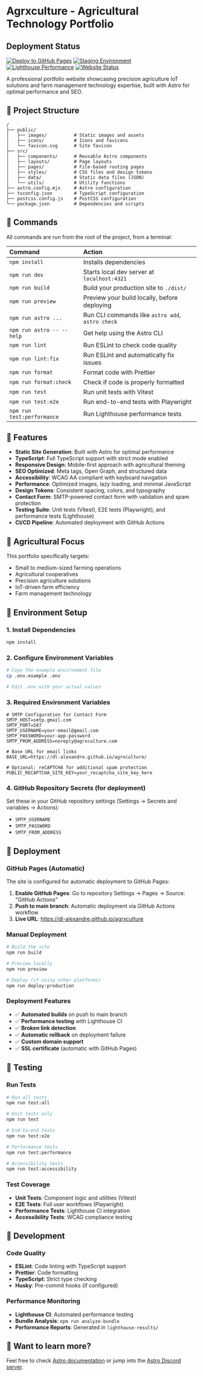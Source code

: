 # Agrxculture - Agricultural Technology Portfolio

## Deployment Status

[![Deploy to GitHub Pages](https://github.com/dl-alexandre/agrxculture/actions/workflows/deploy.yml/badge.svg)](https://github.com/dl-alexandre/agrxculture/actions/workflows/deploy.yml)
[![Staging Environment](https://github.com/dl-alexandre/agrxculture/actions/workflows/staging.yml/badge.svg)](https://github.com/dl-alexandre/agrxculture/actions/workflows/staging.yml)
[![Lighthouse Performance](https://img.shields.io/badge/lighthouse-90%2B-brightgreen)](https://github.com/dl-alexandre/agrxculture/actions)
[![Website Status](https://img.shields.io/website?url=https%3A%2F%2Fdl-alexandre.github.io%2Fagrxculture)](https://dl-alexandre.github.io/agrxculture)



A professional portfolio website showcasing precision agriculture IoT solutions and farm management technology expertise, built with Astro for optimal performance and SEO.

## 🚀 Project Structure

```
/
├── public/
│   ├── images/          # Static images and assets
│   ├── icons/           # Icons and favicons
│   └── favicon.svg      # Site favicon
├── src/
│   ├── components/      # Reusable Astro components
│   ├── layouts/         # Page layouts
│   ├── pages/           # File-based routing pages
│   ├── styles/          # CSS files and design tokens
│   ├── data/            # Static data files (JSON)
│   └── utils/           # Utility functions
├── astro.config.mjs     # Astro configuration
├── tsconfig.json        # TypeScript configuration
├── postcss.config.js    # PostCSS configuration
└── package.json         # Dependencies and scripts
```

## 🧞 Commands

All commands are run from the root of the project, from a terminal:

| Command                   | Action                                           |
| :------------------------ | :----------------------------------------------- |
| `npm install`             | Installs dependencies                            |
| `npm run dev`             | Starts local dev server at `localhost:4321`      |
| `npm run build`           | Build your production site to `./dist/`          |
| `npm run preview`         | Preview your build locally, before deploying     |
| `npm run astro ...`       | Run CLI commands like `astro add`, `astro check` |
| `npm run astro -- --help` | Get help using the Astro CLI                     |
| `npm run lint`            | Run ESLint to check code quality                 |
| `npm run lint:fix`        | Run ESLint and automatically fix issues          |
| `npm run format`          | Format code with Prettier                        |
| `npm run format:check`    | Check if code is properly formatted              |
| `npm run test`            | Run unit tests with Vitest                       |
| `npm run test:e2e`        | Run end-to-end tests with Playwright            |
| `npm run test:performance`| Run Lighthouse performance tests                  |

## 🎯 Features

- **Static Site Generation**: Built with Astro for optimal performance
- **TypeScript**: Full TypeScript support with strict mode enabled
- **Responsive Design**: Mobile-first approach with agricultural theming
- **SEO Optimized**: Meta tags, Open Graph, and structured data
- **Accessibility**: WCAG AA compliant with keyboard navigation
- **Performance**: Optimized images, lazy loading, and minimal JavaScript
- **Design Tokens**: Consistent spacing, colors, and typography
- **Contact Form**: SMTP-powered contact form with validation and spam protection
- **Testing Suite**: Unit tests (Vitest), E2E tests (Playwright), and performance tests (Lighthouse)
- **CI/CD Pipeline**: Automated deployment with GitHub Actions

## 🌱 Agricultural Focus

This portfolio specifically targets:

- Small to medium-sized farming operations
- Agricultural cooperatives
- Precision agriculture solutions
- IoT-driven farm efficiency
- Farm management technology

## 📝 Environment Setup

### 1. Install Dependencies
```bash
npm install
```

### 2. Configure Environment Variables
```bash
# Copy the example environment file
cp .env.example .env

# Edit .env with your actual values
```

### 3. Required Environment Variables
```env
# SMTP Configuration for Contact Form
SMTP_HOST=smtp.gmail.com
SMTP_PORT=587
SMTP_USERNAME=your-email@gmail.com
SMTP_PASSWORD=your-app-password
SMTP_FROM_ADDRESS=noreply@agrxculture.com

# Base URL for email links
BASE_URL=https://dl-alexandre.github.io/agrxculture/

# Optional: reCAPTCHA for additional spam protection
PUBLIC_RECAPTCHA_SITE_KEY=your_recaptcha_site_key_here
```

### 4. GitHub Repository Secrets (for deployment)
Set these in your GitHub repository settings (Settings → Secrets and variables → Actions):
- `SMTP_USERNAME`
- `SMTP_PASSWORD`
- `SMTP_FROM_ADDRESS`

## 🚀 Deployment

### GitHub Pages (Automatic)
The site is configured for automatic deployment to GitHub Pages:

1. **Enable GitHub Pages**: Go to repository Settings → Pages → Source: "GitHub Actions"
2. **Push to main branch**: Automatic deployment via GitHub Actions workflow
3. **Live URL**: https://dl-alexandre.github.io/agrxculture

### Manual Deployment
```bash
# Build the site
npm run build

# Preview locally
npm run preview

# Deploy (if using other platforms)
npm run deploy:production
```

### Deployment Features
- ✅ **Automated builds** on push to main branch
- ✅ **Performance testing** with Lighthouse CI
- ✅ **Broken link detection** 
- ✅ **Automatic rollback** on deployment failure
- ✅ **Custom domain support**
- ✅ **SSL certificate** (automatic with GitHub Pages)

## 🧪 Testing

### Run Tests
```bash
# Run all tests
npm run test:all

# Unit tests only
npm run test

# End-to-end tests
npm run test:e2e

# Performance tests
npm run test:performance

# Accessibility tests
npm run test:accessibility
```

### Test Coverage
- **Unit Tests**: Component logic and utilities (Vitest)
- **E2E Tests**: Full user workflows (Playwright)
- **Performance Tests**: Lighthouse CI integration
- **Accessibility Tests**: WCAG compliance testing

## 🔧 Development

### Code Quality
- **ESLint**: Code linting with TypeScript support
- **Prettier**: Code formatting
- **TypeScript**: Strict type checking
- **Husky**: Pre-commit hooks (if configured)

### Performance Monitoring
- **Lighthouse CI**: Automated performance testing
- **Bundle Analysis**: `npm run analyze-bundle`
- **Performance Reports**: Generated in `lighthouse-results/`

## 👀 Want to learn more?

Feel free to check [Astro documentation](https://docs.astro.build) or jump into the [Astro Discord server](https://astro.build/chat).
